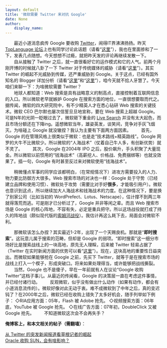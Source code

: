 ```yaml
---
layout: default
title: '微软需要 Twitter 来对抗 Google'
date: None
author:
    display_name: 
---
```


　　最近小道消息疯传 Google 要收购 [Twitter](https://twitter.com/)，闹得IT界沸沸扬扬。昨天 [TopLanguage 论坛](https://groups.google.com/group/pongba/)上也有同学讨论此话题（请看“[这里](https://groups.google.com/group/pongba/browse_frm/thread/b11caef7c72d7a1e/)”），我也在里面掺和了一下，发表几点随想。今天想想不过瘾，就把昨天发的评论再继续发散一下。  
　　自从接触了 Twitter 之后，就一直很看好它的运作模式和它的人气。前两个月刚开博的时候就八卦了一下 Twitter 对于传统媒体的威胁（请看“[这里](https://program-think.blogspot.com/2009/01/twitter-and-break-news-and-people.html)”）。其实 Twitter 的崛起不光威胁到传媒，还严重威胁到 Google。关于这点，已经有国外知名的 Blogger 详加分析（请看“[这里](http://www.readwriteweb.com/archives/sorry_google_you_missed_the_real_time_web.php)”和“[这里](http://battellemedia.com/archives/004832.php)”），咱今天就不拾人牙慧了。今天咱们来聊一下：为啥微软需要 Twitter？  
　　地球人都知道：Web 搜索是具有战略意义的制高点，直接控制着互联网信息的入口。所以微软老早就嫉妒 Google 在搜索方面的地位，一直很想要取而代之。据传闻，微软的四大研究院中，有不少精英人才在悉心钻研 Web 搜索的关键技术。微软 CEO 巴尔默也屡次信誓旦旦地宣称，要在 Web 搜索上超越 Google。可是N年的光阴一眨眼过去了，微软砸下重金的 [Live Search](http://www.live.com/) 并没有太大起色，而且市场分额还在下降ing。遥想微软当年，雄姿英发，谈笑间，竞争对手灰飞烟灭。为啥碰上 Google 就没辙捏？我认为主要有下面两方面因素。 　　首先，Google 的在管理风格上很类似于微软：也是走“技术路线+精英路线”。Google 网罗的大牛不比微软少。所以微软的“人海战术”（仗着自己牛人多，有创新优势）就不灵了。 　　其次，Google 在2004年 IPO 之后，股价飙升，手头积聚了大量现金。所以微软以前惯用的“钱海战术”（高薪挖人、价格战、免费捆绑等）也就没效果了。插一句，Google 有时甚至反过来对微软使用“钱海战术”。

　　稍微懂点军事的同学应该都明白，（在常规情况下）进攻方需要投入的人力、物力要比防御方大很多。Web 搜索市场的对决也一样：Google 处于守势（已经建立品牌和使用习惯）、微软处于攻势（需要比对手好**很多**，才能吸引用户）。微软也意识到这点，所以继续加大人海战术和钱海战术的力度。在这种情况下，要是换了别家公司（比如当初的 WordPrefect、Lotus、Netscape），估计撑不到两三年就得落荒而逃。可是刚才已分析过了，Google 并非等闲之辈。而且 Web 搜索市场是 Google 的核心阵地，不容有失，必定是重兵把守。所以这场战役就打成了持久的阵地战（颇似现代版的[索姆河战役](https://zh.wikipedia.org/wiki/%E7%B4%A2%E5%A7%86%E6%B2%B3%E6%88%98%E5%BD%B9)）。我估计再这么耗下去，局面会对微软不利。

  
　　那微软该怎么办捏？其实最近1-2年，出现了一个天赐良机。那就是“**即时搜索**”。这玩意儿属于搜索的范畴，但却是 Google 的弱项。“即时搜索”这一细分市场好比是搜索战线上的一块高地，原先无人理睬，后来被 Twitter 轻易占据了（Twitter 在实时新闻方面的优势可以看“[这里](https://program-think.blogspot.com/2009/01/twitter-and-break-news-and-people.html)”）。现在，这块高地的重要性日益突出。而微软如果能够抢在 Google 之前，先买下 Twitter，就等于是在搜索市场的战线上打入一个楔子，形成突破口。将来如果处理得当，或许能够把战线撕裂。 　　当然，Google 也不是傻子，早在一年前就有人在议论“Google 收购 Twitter”这档子事儿。从最近的传闻看，Google 的决策层一直在考虑这件事情，并已经付诸行动。 　　反观微软，似乎没有做出什么动作（如果有动作，都会有小道消息流传的）。微软好像对此无动于衷。难不成微软到了中年之后，真的变迟钝了？在2000年之后，微软已经在收购上错失了太多好机会，随手列举如下例子： ◇RIA应用方面：05年，Flash 被 Adobe 抢先。 ◇视频搜索方面：06年底，YouTube 被 Google 抢先。 ◇在线广告方面：07年初，DoubleClick 又被 Google 抢先。 　　不知道微软这次会不会再失手？

**俺博客上，和本文相关的帖子（需翻墙）**：

  
[从 Twitter 的突发新闻报道看草根记者的崛起](https://program-think.blogspot.com/2009/01/twitter-and-break-news-and-people.html)  
[Oracle 收购 SUN，会有啥影响？](https://program-think.blogspot.com/2009/04/oracle-buy-sun.html)

